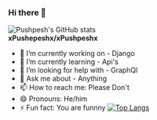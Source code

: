### Hi there 👋
![Pushpesh's GitHub stats](https://github-readme-stats.vercel.app/api?username=xPushpeshx&show_icons=true&theme=flag-india)<br>
**xPushepeshx/xPushpeshx**
- 🔭 I’m currently working on - Django
- 🌱 I’m currently learning - Api's
- 🤔 I’m looking for help with - GraphQl
- 💬 Ask me about - Anything
- 📫 How to reach me: Please Don't
- 😄 Pronouns: He/him
- ⚡ Fun fact: You are funnny
[![Top Langs](https://github-readme-stats.vercel.app/api/top-langs/?username=xPushpeshx&layout=compact)](https://github.com/xPushpeshx/github-readme-stats)
